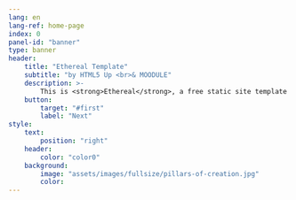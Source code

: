 ```yaml
---
lang: en
lang-ref: home-page
index: 0
panel-id: "banner"
type: banner
header:
    title: "Ethereal Template"
    subtitle: "by HTML5 Up <br>& MOODULE"
    description: >-
        This is <strong>Ethereal</strong>, a free static site template designed by AJ for <a href='https://html5up.net'>HTML5 UP</a> and ported to Jekyll by <a href='https://moodule.github.io'>MOODULE</a>.<br/><br/>It’s fully responsive, built on HTML5 and CSS3, and released entirely for free under the Creative Commons license.<br/><br/>Hope you dig it :)
    button:
        target: "#first"
        label: "Next"
style:
    text:
        position: "right"
    header:
        color: "color0"
    background:
        image: "assets/images/fullsize/pillars-of-creation.jpg"
        color:
---
```

